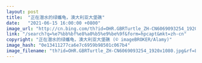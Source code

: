 ```yaml
---
layout: post
title:  "正在潜水的绿蠵龟，澳大利亚大堡礁"
date:   "2021-06-15 16:00:00 +0800"
image_url: "http://cn.bing.com/th?id=OHR.GBRTurtle_ZH-CN6069093254_1920x1080.jpg&rf=LaDigue_1920x1080.jpg&pid=hp"
link: "/search?q=%e7%bb%bf%e8%a0%b5%e9%be%9f&form=hpcapt&mkt=zh-cn"
copyright: "正在潜水的绿蠵龟，澳大利亚大堡礁 (© imageBROKER/Alamy)"
image_hash: "0e13411277ca6e7c6959b98501c067b4"
image_filename: "th?id=OHR.GBRTurtle_ZH-CN6069093254_1920x1080.jpg&rf=LaDigue_1920x1080.jpg&pid=hp"
---
```

